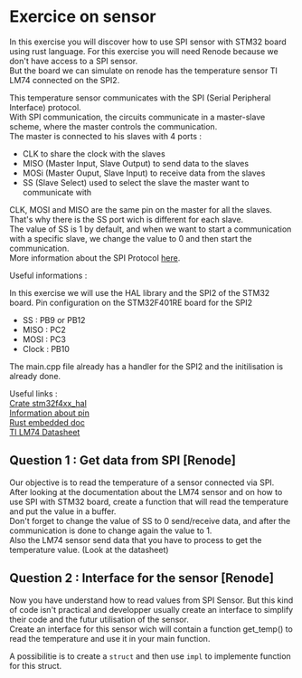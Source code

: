 # Exercice on sensor

In this exercise you will discover how to use SPI sensor with STM32 board using rust language.
For this exercise you will need Renode because we don't have access to a SPI sensor.  
But the board we can simulate on renode has the temperature sensor TI LM74 connected on the SPI2.

This temperature sensor communicates with the SPI (Serial Peripheral Interface) protocol.  
With SPI communication, the circuits communicate in a master-slave scheme, where the master controls the communication.  
The master is connected to his slaves with 4 ports :

- CLK to share the clock with the slaves
- MISO (Master Input, Slave Output) to send data to the slaves
- MOSi (Master Ouput, Slave Input) to receive data from the slaves
- SS (Slave Select) used to select the slave the master want to communicate with

CLK, MOSI and MISO are the same pin on the master for all the slaves.
That's why there is the SS port wich is different for each slave.  
The value of SS is 1 by default, and when we want to start a communication with a specific slave, we change the value to 0 and then start the communication.  
More information about the SPI Protocol [here](https://www.circuitbasics.com/basics-of-the-spi-communication-protocol/).

Useful informations :  

In this exercise we will use the HAL library and the SPI2 of the STM32 board.
Pin configuration on the STM32F401RE board for the SPI2

- SS : PB9 or PB12  
- MISO : PC2  
- MOSI : PC3  
- Clock : PB10  

The main.cpp file already has a handler for the SPI2 and the initilisation is already done.

Useful links :  
[Crate stm32f4xx_hal](https://docs.rs/stm32f4xx-hal/latest/stm32f4xx_hal/)  
[Information about pin](https://os.mbed.com/platforms/ST-Nucleo-F401RE/)  
[Rust embedded doc](https://docs.rust-embedded.org/book/intro/index.html/)  
[TI LM74 Datasheet](https://pdf1.alldatasheet.net/datasheet-pdf/view/9026/NSC/LM74.html)  

## Question 1 : Get data from SPI [Renode]

Our objective is to read the temperature of a sensor connected via SPI.  
After looking at the documentation about the LM74 sensor and on how to use SPI with STM32 board,
create a function that will read the temperature and put the value in a buffer.  
Don't forget to change the value of SS to 0 send/receive data, and after the communication is done to change again the value to 1.  
Also the LM74 sensor send data that you have to process to get the temperature value. (Look at the datasheet)  

## Question 2 : Interface for the sensor [Renode]

Now you have understand how to read values from SPI Sensor.
But this kind of code isn't practical and developper usually create an interface to simplify their code and the futur utilisation of the sensor.  
Create an interface for this sensor wich will contain a function get_temp() to read the temperature and use it in your main function.

A possibilitie is to create a `struct` and then use `impl` to implemente function for this struct.
